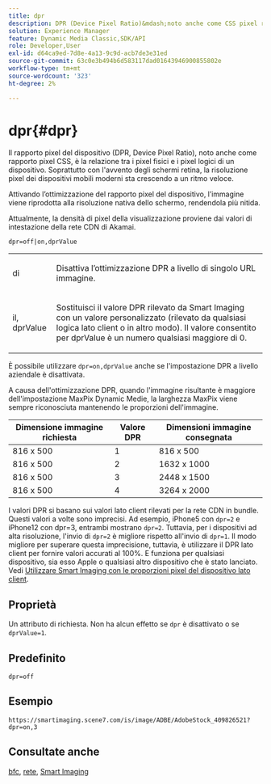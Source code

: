 ```yaml
---
title: dpr
description: DPR (Device Pixel Ratio)&mdash;noto anche come CSS pixel ratio&mdash;è la relazione tra i pixel fisici di un dispositivo e i pixel logici.
solution: Experience Manager
feature: Dynamic Media Classic,SDK/API
role: Developer,User
exl-id: d64ca9ed-7d8e-4a13-9c9d-acb7de3e31ed
source-git-commit: 63c0e3b494b6d583117dad01643946900855802e
workflow-type: tm+mt
source-wordcount: '323'
ht-degree: 2%

---
```


# dpr{#dpr}

Il rapporto pixel del dispositivo (DPR, Device Pixel Ratio), noto anche come rapporto pixel CSS, è la relazione tra i pixel fisici e i pixel logici di un dispositivo. Soprattutto con l&#39;avvento degli schermi retina, la risoluzione pixel dei dispositivi mobili moderni sta crescendo a un ritmo veloce.

Attivando l’ottimizzazione del rapporto pixel del dispositivo, l’immagine viene riprodotta alla risoluzione nativa dello schermo, rendendola più nitida.

Attualmente, la densità di pixel della visualizzazione proviene dai valori di intestazione della rete CDN di Akamai.

`dpr=off|on,dprValue`

<table id="simpletable_4CB26F72A56D4515B767C303F8E8A1CF"> 
 <tr class="strow"> 
  <td class="stentry"> <p> <span class="codeph"> <span class="varname"> di </span> </span> </p> </td> 
  <td class="stentry"> <p>Disattiva l’ottimizzazione DPR a livello di singolo URL immagine. </p> </td> 
 </tr> 
 <tr class="strow"> 
  <td class="stentry"> <p> <span class="codeph"> <span class="varname"> il, dprValue </span> </span> </p> </td> 
  <td class="stentry"> <p>Sostituisci il valore DPR rilevato da Smart Imaging con un valore personalizzato (rilevato da qualsiasi logica lato client o in altro modo). Il valore consentito per dprValue è un numero qualsiasi maggiore di 0. </p> </td> 
 </tr> 
</table>


È possibile utilizzare `dpr=on,dprValue` anche se l&#39;impostazione DPR a livello aziendale è disattivata.

A causa dell&#39;ottimizzazione DPR, quando l&#39;immagine risultante è maggiore dell&#39;impostazione MaxPix Dynamic Medie, la larghezza MaxPix viene sempre riconosciuta mantenendo le proporzioni dell&#39;immagine.

| Dimensione immagine richiesta | Valore DPR | Dimensioni immagine consegnata |
|-|-|-|
| 816 x 500 | 1 | 816 x 500 |
| 816 x 500 | 2 | 1632 x 1000 |
| 816 x 500 | 3 | 2448 x 1500 |
| 816 x 500 | 4 | 3264 x 2000 |

I valori DPR si basano sui valori lato client rilevati per la rete CDN in bundle. Questi valori a volte sono imprecisi. Ad esempio, iPhone5 con `dpr=2` e iPhone12 con dpr=3, entrambi mostrano `dpr=2`. Tuttavia, per i dispositivi ad alta risoluzione, l&#39;invio di `dpr=2` è migliore rispetto all&#39;invio di `dpr=1`. Il modo migliore per superare questa imprecisione, tuttavia, è utilizzare il DPR lato client per fornire valori accurati al 100%. E funziona per qualsiasi dispositivo, sia esso Apple o qualsiasi altro dispositivo che è stato lanciato. Vedi [Utilizzare Smart Imaging con le proporzioni pixel del dispositivo lato client](https://experienceleague.adobe.com/docs/experience-manager-cloud-service/content/assets/dynamicmedia/client-side-dpr.html?lang=it).

## Proprietà

Un attributo di richiesta. Non ha alcun effetto se `dpr` è disattivato o se `dprValue=1`.

## Predefinito

`dpr=off`


## Esempio

`https://smartimaging.scene7.com/is/image/ADBE/AdobeStock_409826521?dpr=on,3`


## Consultate anche

[bfc](/help/aem-is-ir-api/is-api/http-ref/image-serving-api-ref/c-http-protocol-reference/c-command-reference/r-bfc.md), [rete](/help/aem-is-ir-api/is-api/http-ref/image-serving-api-ref/c-http-protocol-reference/c-command-reference/r-network.md), [Smart Imaging](https://experienceleague.adobe.com/docs/experience-manager-cloud-service/content/assets/dynamicmedia/imaging-faq.html?lang=it)
